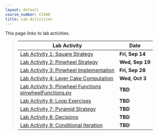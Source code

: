 ```yaml
---
layout: default
course_number: CS100
title: Lab Activities
---
```


This page links to lab activities.


> Lab Activity                                                                           |     Date    |
> -------------------------------------------------------------------------------------- | ----------- |
> [Lab Activity 1: Square Strategy](CPADS_Lab1.pdf)                                      | **Fri, Sep 14**  |
> [Lab Activity 2: Pinwheel Strategy](CPADS_Lab2.pdf)                                    | **Wed, Sep 19**  |
> [Lab Activity 3: Pinwheel Implementation](CPADS_Lab3.pdf)                              | **Fri, Sep 28**  |
> [Lab Activity 4: Layer Cake Computation](CPADS_Lab4.pdf)                               | **Wed, Oct 3**   |
> [Lab Activity 5: Pinwheel Functions](CPADS_Lab5.pdf) <br /> [pinwheelFunctions.py](src/pinwheelFunctions.py)          | **TBD** |
> [Lab Activity 6: Loop Exercises](CPADS_Lab6.pdf)        | **TBD** |
> [Lab Activity 7: Pyramid Strategy](CPADS_Lab7.pdf)      | **TBD** |
> [Lab Activity 8: Decisions](CPADS_Lab8.pdf)             | **TBD**  |
> [Lab Activity 9: Conditional Iteration](CPADS_Lab9.pdf) | **TBD**  |
<!--
> [Exam 1 Review: Diamond](CPADS_Exam1Review.pdf) <br> [Solution: Strategy](CPADS_Exam1Review_Strategy.pdf) <br> [Solution: Code](CPADS_Exam1Review_Code.py)  | **Oct 2**   |
> [Lab Activity 6: Loop Exercises](CPADS_Lab6.pdf) <br /> [Lab 6 Solutions](CPADS_Lab6Sol.pdf)                   | **TBD** |
> [Lab Activity 7: Pyramid Strategy](CPADS_Lab7.pdf) <br /> [Lab 7 Solutions](CPADS_Lab7Sol.pdf)                 | **TBD** |
> [Lab Activity 8: Decisions](CPADS_Lab8.pdf) <br /> [Lab 8 Solutions](CPADS_Lab8Sol.pdf)                        | **TBD**  |
> [Lab Activity 9: Conditional Iteration](CPADS_Lab9.pdf) <br /> [Lab 9 Solutions](CPADS_Lab9Sol.pdf)            | **TBD**  |
-->